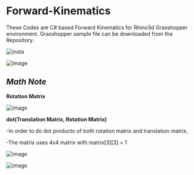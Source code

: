 # Forward-Kinematics
These Codes are C# based Forward Kinematics for Rhino3d Grasshopper environment.
Grasshopper sample file can be downloaded from the Repository.

![insta](https://user-images.githubusercontent.com/93954052/141040882-f02d604e-0f3e-4fec-857b-0d2f9bc7f516.gif)

![Image](https://user-images.githubusercontent.com/93954052/141043407-a0d5b869-d55b-4961-bf6e-6acf13e4d933.png)

## *Math Note*

**Rotation Matrix**

![image](https://user-images.githubusercontent.com/93954052/141042683-1bf2ecc2-a582-4873-9d04-dadbd21c244d.png)

**dot(Translation Matrix, Rotation Matrix)**

-In order to do dot producto of both rotation matrix and translation matrix,

-The matrix uses 4x4 matrix with matrix[3][3] = 1

![image](https://user-images.githubusercontent.com/93954052/140992231-b1639a53-35b7-4683-b828-9861e7c31c5a.png)

![image](https://user-images.githubusercontent.com/93954052/140984642-e915051d-1c83-4b4f-9f5d-f13740d88d72.png)
